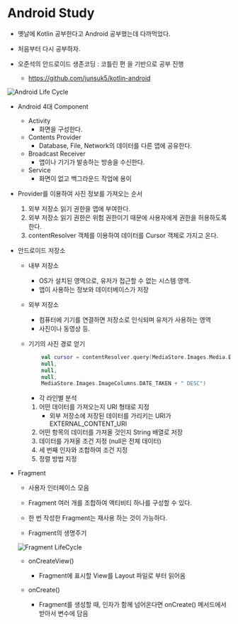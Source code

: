 # Android Study

- 옛날에 Kotlin 공부한다고 Android 공부했는데 다까먹었다.

- 처음부터 다시 공부하자.

- 오준석의 안드로이드 생존코딩 : 코틀린 편 을 기반으로 공부 진행

    - https://github.com/junsuk5/kotlin-android

![Android Life Cycle](https://developer.android.com/guide/components/images/activity_lifecycle.png)

- Android 4대 Component

    - Activity
        - 화면을 구성한다.
    - Contents Provider
        - Database, File, Network의 데이터를 다른 앱에 공유한다.
    - Broadcast Receiver
        - 앱이나 기기가 발송하는 방송을 수신한다.
    - Service
        - 화면이 없고 백그라운드 작업에 용이

- Provider를 이용하여 사진 정보를 가져오는 순서

    1. 외부 저장소 읽기 권한을 앱에 부여한다.
    2. 외부 저장소 읽기 권한은 위험 권한이기 때문에 사용자에게 권한을 허용하도록 한다.
    3. contentResolver 객체를 이용하여 데이터를 Cursor 객체로 가지고 온다.

- 안드로이드 저장소
    
    - 내부 저장소
        - OS가 설치된 영역으로, 유저가 접근할 수 없는 시스템 영역.
        - 앱이 사용하는 정보와 데이터베이스가 저장
    
    - 외부 저장소
        - 컴퓨터에 기기를 연결하면 저장소로 인식되며 유저가 사용하는 영역
        - 사진이나 동영상 등.

    - 기기의 사진 경로 얻기
    
        ``` kotlin
            val cursor = contentResolver.query(MediaStore.Images.Media.EXTERNAL_CONTENT_URI,
            null,
            null,
            null,
            MediaStore.Images.ImageColumns.DATE_TAKEN + " DESC")
        ```
        - 각 라인별 분석

        1. 어떤 데이터를 가져오는지 URI 형태로 지정
            - 외부 저장소에 저장된 데이터를 가리키는 URI가 EXTERNAL_CONTENT_URI
        2. 어떤 항목의 데이터를 가져올 것인지 String 배열로 저장
        3. 데이터를 가져올 조건 지정 (null은 전체 데이터)
        4. 세 번째 인자와 조합하여 조건 지정
        5. 정렬 방법 지정

- Fragment

    - 사용자 인터페이스 모음

    - Fragment 여러 개를 조합하여 액티비티 하나를 구성할 수 있다.

    - 한 번 작성한 Fragment는 재사용 하는 것이 가능하다.

    - Fragment의 생명주기

    ![Fragment LifeCycle](https://developer.android.com/images/fragment_lifecycle.png)

    - onCreateView()

        - Fragment에 표시할 View를 Layout 파일로 부터 읽어옴

    - onCreate()

        - Fragment를 생성할 때, 인자가 함께 넘어온다면 onCreate() 메서드에서 받아서 변수에 담음